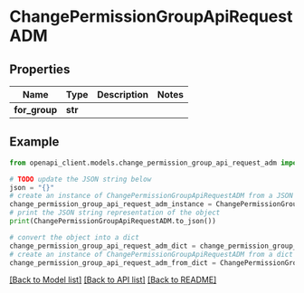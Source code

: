 # ChangePermissionGroupApiRequestADM


## Properties

Name | Type | Description | Notes
------------ | ------------- | ------------- | -------------
**for_group** | **str** |  | 

## Example

```python
from openapi_client.models.change_permission_group_api_request_adm import ChangePermissionGroupApiRequestADM

# TODO update the JSON string below
json = "{}"
# create an instance of ChangePermissionGroupApiRequestADM from a JSON string
change_permission_group_api_request_adm_instance = ChangePermissionGroupApiRequestADM.from_json(json)
# print the JSON string representation of the object
print(ChangePermissionGroupApiRequestADM.to_json())

# convert the object into a dict
change_permission_group_api_request_adm_dict = change_permission_group_api_request_adm_instance.to_dict()
# create an instance of ChangePermissionGroupApiRequestADM from a dict
change_permission_group_api_request_adm_from_dict = ChangePermissionGroupApiRequestADM.from_dict(change_permission_group_api_request_adm_dict)
```
[[Back to Model list]](../README.md#documentation-for-models) [[Back to API list]](../README.md#documentation-for-api-endpoints) [[Back to README]](../README.md)


